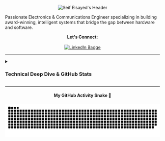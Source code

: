 <!-- Header Image -->
<p align="center">
  <img src="https://raw.githubusercontent.com/zSayf/zSayf/main/Assests/Header.png" alt="Seif Elsayed's Header"/>
</p>

Passionate Electronics & Communications Engineer specializing in building award-winning, intelligent systems that bridge the gap between hardware and software.

<!-- Centered and professional LinkedIn Badge -->
<p align="center">
  <strong>Let's Connect:</strong><br><br>
  <a href="https://www.linkedin.com/in/seif-elsayed" target="_blank">
    <img src="https://img.shields.io/badge/LinkedIn-0077B5?style=for-the-badge&logo=linkedin&logoColor=white" alt="LinkedIn Badge"/>
  </a>
</p>

---

<details>
<summary><h3>Technical Deep Dive & GitHub Stats</h3></summary>
  
---
  
### ⚡ Tech Snapshot
This graph outlines my core technical competencies across key engineering domains.

```mermaid
graph LR
    subgraph Core Competencies
        A((( ))):::hidden --- E(Embedded Systems & Robotics)
        A --- AI(AI & Computer Vision)
        A --- S(Software Development)
        A --- N(Networking & Communication)
        A --- P(Project Management & Leadership)
    end

    subgraph Embedded Systems & Robotics
        E --- E1(Platforms)
        E1 --- E1_Desc["Raspberry Pi, ESP32, Arduino"]
        E --- E2(Core Language)
        E2 --- E2_Desc["C/C++ for Firmware"]
        E --- E3(Skills)
        E3 --- E3_Desc["Hardware Integration & Control"]
        E --- E4(Algorithms)
        E4 --- E4_Desc["Motion Control (PID, S-curve)"]
    end
    
    subgraph AI & Computer Vision
        AI --- AI1(Models)
        AI1 --- AI1_Desc["YOLO (Object Detection & Tracking)"]
        AI --- AI2(Libraries)
        AI2 --- AI2_Desc["OpenCV for Image Processing"]
        AI --- AI3(Deployment)
        AI3 --- AI3_Desc["Edge AI on Embedded Devices"]
        AI --- AI4(LLMs)
        AI4 --- AI4_Desc["Prompt Engineering (ChatGPT, Gemini API)"]
    end

    subgraph Software Development
        S --- S1(Core Languages)
        S1 --- S1_Desc["Python, Kotlin, Java"]
        S --- S2(Paradigms)
        S2 --- S2_Desc["OOP, Multithreading"]
        S --- S3(Android Stack)
        S3 --- S3_Desc["MVVM, Jetpack Compose"]
        S --- S4(APIs)
        S4 --- S4_Desc["REST Integration"]
    end

    subgraph Networking & Communication
        N --- N1(Foundation)
        N1 --- N1_Desc["CCNA R&S Concepts"]
        N --- N2(Hardware)
        N2 --- N2_Desc["Cisco IOS (Routers & Switches)"]
        N --- N3(Protocols)
        N3 --- N3_Desc["TCP/IP, UDP, UART"]
        N --- N4(Analysis)
        N4 --- N4_Desc["VLANs, Subnetting, Wireshark"]
    end

    subgraph Project Management & Leadership
        P --- P1(Methodology)
        P1 --- P1_Desc["Agile Principles"]
        P --- P2(Tools)
        P2 --- P2_Desc["Jira, ClickUp, Trello"]
        P --- P3(Skills)
        P3 --- P3_Desc["Technical Leadership & Problem-Solving"]
        P --- P4(Documentation)
        P4 --- P4_Desc["Clear Technical Writing"]
    end

    classDef hidden fill:#222,stroke:#222,color:#222
```
  
---
  
### ✨ Featured Projects

*   <a href="https://www.linkedin.com/posts/seif-elsayed_graduationproject-ai-robotics-activity-7351456699083276288-WJs5" target="_blank">**𝐒𝐡𝐢𝐞𝐥𝐝: 𝐀𝐧 𝐑𝐞𝐚𝐥-𝐭𝐢𝐦𝐞 𝐀𝐈-𝐏𝐨𝐰𝐞𝐫𝐞𝐝 𝐍𝐨𝐧-𝐋𝐞𝐭𝐡𝐚𝐥 𝐃𝐞𝐟𝐞𝐧𝐬𝐞 𝐒𝐲𝐬𝐭𝐞𝐦**</a>
    *   🏆 **Awarded 2nd Place (#2)** nationwide among 582 projects in the Egyptian Universities & Institutes Competition ([ITC EGYPT ADC 2025](https://www.facebook.com/itc2025adc)).
    *   **Tech Stack:** `Python`, `YOLOv8`, `OpenCV`, `Raspberry Pi 5`, `ESP32`, `C++`, `Kotlin (Android)`.
    *   An integrated defense system using AI... <a href="https://www.linkedin.com/posts/seif-elsayed_aeyaeraepaejabraepaedaefaeuaepaehaey-aelaeuaegaetaerabraelaetaeuaeyaer-activity-7364089800912625665-TX7R" target="_blank">See competition highlights</a>.

*   <a href="https://www.linkedin.com/posts/seif-elsayed_graduationproject-rov-activity-7352497326470365184-i7MA" target="_blank">**𝐒𝐡𝐚𝐫𝐤𝐁𝐚𝐢𝐭**</a>
    *   A custom-built Remotely Operated Vehicle (ROV) designed for underwater exploration and data collection tasks.

*   <a href="https://www.linkedin.com/posts/seif-elsayed_two-is-not-enough-lets-drop-the-third-project-activity-7352547138003726336-dY0q" target="_blank">**𝐋𝐢𝐠𝐡𝐭𝐈𝐭𝐔𝐩**</a>
    *   An IoT-based smart lighting system featuring customizable animations and remote control capabilities via a mobile app.

---
  
### 📊 My GitHub Activity:
<p align="center">
  <a href="https://github.com/anuraghazra/github-readme-stats" target="_blank">
    <img src="https://github-readme-stats.vercel.app/api?username=zSayf&show_icons=true&theme=dark" alt="Seif's GitHub Stats" width="400">
  </a>
</p>

</details>

---

<!-- Snake animation with a cool title -->
<div align="center">
  <h4>My GitHub Activity Snake 🐍</h4>
  <img src="https://raw.githubusercontent.com/zSayf/zSayf/main/dist/github-contribution-grid-snake.svg" alt="Seif's contribution snake animation">
</div>
